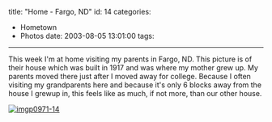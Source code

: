 title: "Home - Fargo, ND"
id: 14
categories:
  - Hometown
  - Photos
date: 2003-08-05 13:01:00
tags:
---

This week I'm at home visiting my parents in Fargo, ND. This picture is of their house which was built in 1917 and was where my mother grew up. My parents moved there just after I moved away for college. Because I often visiting my grandparents here and because it's only 6 blocks away from the house I grewup in, this feels like as much, if not more, than our other house.

[![](http://www.whereproject.org/wp-content/uploads/imgp0971-14.jpg "imgp0971-14")](http://www.whereproject.org/wp-content/uploads/imgp0971-14.jpg)